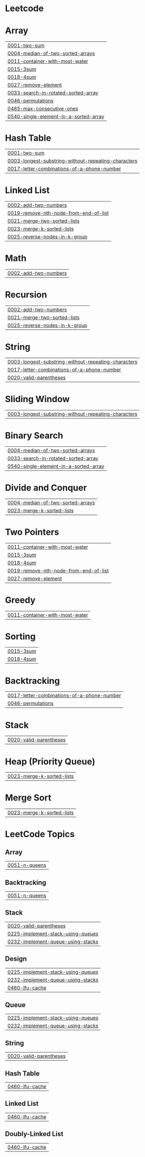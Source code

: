 # Leetcode


# Array
|  |
| ------- |
| [0001-two-sum](https://github.com/tejal156/Leetcode/tree/master/0001-two-sum) |
| [0004-median-of-two-sorted-arrays](https://github.com/tejal156/Leetcode/tree/master/0004-median-of-two-sorted-arrays) |
| [0011-container-with-most-water](https://github.com/tejal156/Leetcode/tree/master/0011-container-with-most-water) |
| [0015-3sum](https://github.com/tejal156/Leetcode/tree/master/0015-3sum) |
| [0018-4sum](https://github.com/tejal156/Leetcode/tree/master/0018-4sum) |
| [0027-remove-element](https://github.com/tejal156/Leetcode/tree/master/0027-remove-element) |
| [0033-search-in-rotated-sorted-array](https://github.com/tejal156/Leetcode/tree/master/0033-search-in-rotated-sorted-array) |
| [0046-permutations](https://github.com/tejal156/Leetcode/tree/master/0046-permutations) |
| [0485-max-consecutive-ones](https://github.com/tejal156/Leetcode/tree/master/0485-max-consecutive-ones) |
| [0540-single-element-in-a-sorted-array](https://github.com/tejal156/Leetcode/tree/master/0540-single-element-in-a-sorted-array) |
# Hash Table
|  |
| ------- |
| [0001-two-sum](https://github.com/tejal156/Leetcode/tree/master/0001-two-sum) |
| [0003-longest-substring-without-repeating-characters](https://github.com/tejal156/Leetcode/tree/master/0003-longest-substring-without-repeating-characters) |
| [0017-letter-combinations-of-a-phone-number](https://github.com/tejal156/Leetcode/tree/master/0017-letter-combinations-of-a-phone-number) |
# Linked List
|  |
| ------- |
| [0002-add-two-numbers](https://github.com/tejal156/Leetcode/tree/master/0002-add-two-numbers) |
| [0019-remove-nth-node-from-end-of-list](https://github.com/tejal156/Leetcode/tree/master/0019-remove-nth-node-from-end-of-list) |
| [0021-merge-two-sorted-lists](https://github.com/tejal156/Leetcode/tree/master/0021-merge-two-sorted-lists) |
| [0023-merge-k-sorted-lists](https://github.com/tejal156/Leetcode/tree/master/0023-merge-k-sorted-lists) |
| [0025-reverse-nodes-in-k-group](https://github.com/tejal156/Leetcode/tree/master/0025-reverse-nodes-in-k-group) |
# Math
|  |
| ------- |
| [0002-add-two-numbers](https://github.com/tejal156/Leetcode/tree/master/0002-add-two-numbers) |
# Recursion
|  |
| ------- |
| [0002-add-two-numbers](https://github.com/tejal156/Leetcode/tree/master/0002-add-two-numbers) |
| [0021-merge-two-sorted-lists](https://github.com/tejal156/Leetcode/tree/master/0021-merge-two-sorted-lists) |
| [0025-reverse-nodes-in-k-group](https://github.com/tejal156/Leetcode/tree/master/0025-reverse-nodes-in-k-group) |
# String
|  |
| ------- |
| [0003-longest-substring-without-repeating-characters](https://github.com/tejal156/Leetcode/tree/master/0003-longest-substring-without-repeating-characters) |
| [0017-letter-combinations-of-a-phone-number](https://github.com/tejal156/Leetcode/tree/master/0017-letter-combinations-of-a-phone-number) |
| [0020-valid-parentheses](https://github.com/tejal156/Leetcode/tree/master/0020-valid-parentheses) |
# Sliding Window
|  |
| ------- |
| [0003-longest-substring-without-repeating-characters](https://github.com/tejal156/Leetcode/tree/master/0003-longest-substring-without-repeating-characters) |
# Binary Search
|  |
| ------- |
| [0004-median-of-two-sorted-arrays](https://github.com/tejal156/Leetcode/tree/master/0004-median-of-two-sorted-arrays) |
| [0033-search-in-rotated-sorted-array](https://github.com/tejal156/Leetcode/tree/master/0033-search-in-rotated-sorted-array) |
| [0540-single-element-in-a-sorted-array](https://github.com/tejal156/Leetcode/tree/master/0540-single-element-in-a-sorted-array) |
# Divide and Conquer
|  |
| ------- |
| [0004-median-of-two-sorted-arrays](https://github.com/tejal156/Leetcode/tree/master/0004-median-of-two-sorted-arrays) |
| [0023-merge-k-sorted-lists](https://github.com/tejal156/Leetcode/tree/master/0023-merge-k-sorted-lists) |
# Two Pointers
|  |
| ------- |
| [0011-container-with-most-water](https://github.com/tejal156/Leetcode/tree/master/0011-container-with-most-water) |
| [0015-3sum](https://github.com/tejal156/Leetcode/tree/master/0015-3sum) |
| [0018-4sum](https://github.com/tejal156/Leetcode/tree/master/0018-4sum) |
| [0019-remove-nth-node-from-end-of-list](https://github.com/tejal156/Leetcode/tree/master/0019-remove-nth-node-from-end-of-list) |
| [0027-remove-element](https://github.com/tejal156/Leetcode/tree/master/0027-remove-element) |
# Greedy
|  |
| ------- |
| [0011-container-with-most-water](https://github.com/tejal156/Leetcode/tree/master/0011-container-with-most-water) |
# Sorting
|  |
| ------- |
| [0015-3sum](https://github.com/tejal156/Leetcode/tree/master/0015-3sum) |
| [0018-4sum](https://github.com/tejal156/Leetcode/tree/master/0018-4sum) |
# Backtracking
|  |
| ------- |
| [0017-letter-combinations-of-a-phone-number](https://github.com/tejal156/Leetcode/tree/master/0017-letter-combinations-of-a-phone-number) |
| [0046-permutations](https://github.com/tejal156/Leetcode/tree/master/0046-permutations) |
# Stack
|  |
| ------- |
| [0020-valid-parentheses](https://github.com/tejal156/Leetcode/tree/master/0020-valid-parentheses) |
# Heap (Priority Queue)
|  |
| ------- |
| [0023-merge-k-sorted-lists](https://github.com/tejal156/Leetcode/tree/master/0023-merge-k-sorted-lists) |
# Merge Sort
|  |
| ------- |
| [0023-merge-k-sorted-lists](https://github.com/tejal156/Leetcode/tree/master/0023-merge-k-sorted-lists) |
<!---LeetCode Topics Start-->
# LeetCode Topics
## Array
|  |
| ------- |
| [0051-n-queens](https://github.com/tejal156/Leetcode/tree/master/0051-n-queens) |
## Backtracking
|  |
| ------- |
| [0051-n-queens](https://github.com/tejal156/Leetcode/tree/master/0051-n-queens) |
## Stack
|  |
| ------- |
| [0020-valid-parentheses](https://github.com/tejal156/Leetcode/tree/master/0020-valid-parentheses) |
| [0225-implement-stack-using-queues](https://github.com/tejal156/Leetcode/tree/master/0225-implement-stack-using-queues) |
| [0232-implement-queue-using-stacks](https://github.com/tejal156/Leetcode/tree/master/0232-implement-queue-using-stacks) |
## Design
|  |
| ------- |
| [0225-implement-stack-using-queues](https://github.com/tejal156/Leetcode/tree/master/0225-implement-stack-using-queues) |
| [0232-implement-queue-using-stacks](https://github.com/tejal156/Leetcode/tree/master/0232-implement-queue-using-stacks) |
| [0460-lfu-cache](https://github.com/tejal156/Leetcode/tree/master/0460-lfu-cache) |
## Queue
|  |
| ------- |
| [0225-implement-stack-using-queues](https://github.com/tejal156/Leetcode/tree/master/0225-implement-stack-using-queues) |
| [0232-implement-queue-using-stacks](https://github.com/tejal156/Leetcode/tree/master/0232-implement-queue-using-stacks) |
## String
|  |
| ------- |
| [0020-valid-parentheses](https://github.com/tejal156/Leetcode/tree/master/0020-valid-parentheses) |
## Hash Table
|  |
| ------- |
| [0460-lfu-cache](https://github.com/tejal156/Leetcode/tree/master/0460-lfu-cache) |
## Linked List
|  |
| ------- |
| [0460-lfu-cache](https://github.com/tejal156/Leetcode/tree/master/0460-lfu-cache) |
## Doubly-Linked List
|  |
| ------- |
| [0460-lfu-cache](https://github.com/tejal156/Leetcode/tree/master/0460-lfu-cache) |
<!---LeetCode Topics End-->